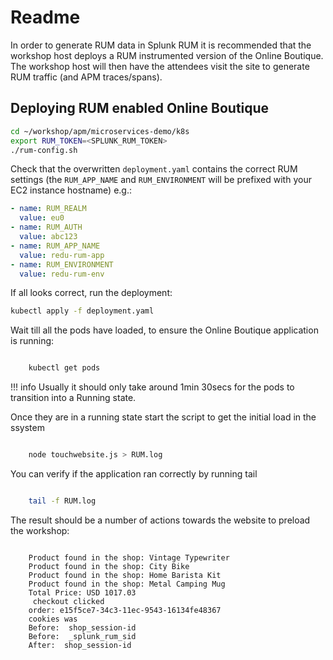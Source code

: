 # Readme

In order to generate RUM data in Splunk RUM it is recommended that the workshop host deploys a RUM instrumented version of the Online Boutique. The workshop host will then have the attendees visit the site to generate RUM traffic (and APM traces/spans).

## Deploying RUM enabled Online Boutique

```bash
cd ~/workshop/apm/microservices-demo/k8s
export RUM_TOKEN=<SPLUNK_RUM_TOKEN>
./rum-config.sh
```

Check that the overwritten `deployment.yaml` contains the correct RUM settings (the `RUM_APP_NAME` and `RUM_ENVIRONMENT` will be prefixed with your EC2 instance hostname) e.g.:

```yaml
- name: RUM_REALM
  value: eu0
- name: RUM_AUTH
  value: abc123
- name: RUM_APP_NAME
  value: redu-rum-app
- name: RUM_ENVIRONMENT
  value: redu-rum-env
```

If all looks correct, run the deployment:

```bash
kubectl apply -f deployment.yaml

```

Wait till all the pods have loaded, to ensure the Online Boutique application is running:

```bash

    kubectl get pods
```

!!! info
    Usually it should only take around 1min 30secs for the pods to transition into a Running state.

Once they are in a running state start the script to get the initial load in the ssystem


```bash

    node touchwebsite.js > RUM.log
```
You can verify if the application ran correctly by running tail

```bash

    tail -f RUM.log
```

The result should be a number of actions towards the website to preload the workshop:

```text

    Product found in the shop: Vintage Typewriter
    Product found in the shop: City Bike
    Product found in the shop: Home Barista Kit
    Product found in the shop: Metal Camping Mug
    Total Price: USD 1017.03
     checkout clicked
    order: e15f5ce7-34c3-11ec-9543-16134fe48367
    cookies was
    Before:  shop_session-id
    Before:  _splunk_rum_sid
    After:  shop_session-id

```    